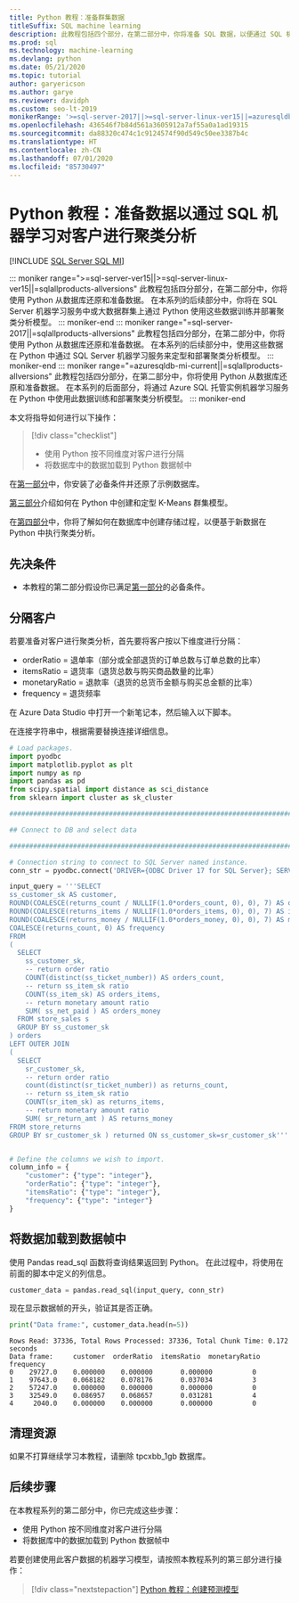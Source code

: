 ```yaml
---
title: Python 教程：准备群集数据
titleSuffix: SQL machine learning
description: 此教程包括四个部分，在第二部分中，你将准备 SQL 数据，以便通过 SQL 机器学习在 Python 中执行聚类分析。
ms.prod: sql
ms.technology: machine-learning
ms.devlang: python
ms.date: 05/21/2020
ms.topic: tutorial
author: garyericson
ms.author: garye
ms.reviewer: davidph
ms.custom: seo-lt-2019
monikerRange: '>=sql-server-2017||>=sql-server-linux-ver15||=azuresqldb-mi-current||=sqlallproducts-allversions'
ms.openlocfilehash: 436546f7b84d561a3605912a7af55a0a1ad19315
ms.sourcegitcommit: da88320c474c1c9124574f90d549c50ee3387b4c
ms.translationtype: HT
ms.contentlocale: zh-CN
ms.lasthandoff: 07/01/2020
ms.locfileid: "85730497"
---
```

# <a name="python-tutorial-prepare-data-to-categorize-customers-with-sql-machine-learning"></a>Python 教程：准备数据以通过 SQL 机器学习对客户进行聚类分析
[!INCLUDE [SQL Server SQL MI](../../includes/applies-to-version/sql-asdbmi.md)]

::: moniker range=">=sql-server-ver15||>=sql-server-linux-ver15||=sqlallproducts-allversions"
此教程包括四分部分，在第二部分中，你将使用 Python 从数据库还原和准备数据。 在本系列的后续部分中，你将在 SQL Server 机器学习服务中或大数据群集上通过 Python 使用这些数据训练并部署聚类分析模型。
::: moniker-end
::: moniker range="=sql-server-2017||=sqlallproducts-allversions"
此教程包括四分部分，在第二部分中，你将使用 Python 从数据库还原和准备数据。 在本系列的后续部分中，使用这些数据在 Python 中通过 SQL Server 机器学习服务来定型和部署聚类分析模型。
::: moniker-end
::: moniker range="=azuresqldb-mi-current||=sqlallproducts-allversions"
此教程包括四分部分，在第二部分中，你将使用 Python 从数据库还原和准备数据。 在本系列的后面部分，将通过 Azure SQL 托管实例机器学习服务在 Python 中使用此数据训练和部署聚类分析模型。
::: moniker-end

本文将指导如何进行以下操作：

> [!div class="checklist"]
> * 使用 Python 按不同维度对客户进行分隔
> * 将数据库中的数据加载到 Python 数据帧中

在[第一部分](python-clustering-model.md)中，你安装了必备条件并还原了示例数据库。

[第三部分](python-clustering-model-build.md)介绍如何在 Python 中创建和定型 K-Means 群集模型。

在[第四部分](python-clustering-model-deploy.md)中，你将了解如何在数据库中创建存储过程，以便基于新数据在 Python 中执行聚类分析。

## <a name="prerequisites"></a>先决条件

* 本教程的第二部分假设你已满足[第一部分](python-clustering-model.md)的必备条件。

## <a name="separate-customers"></a>分隔客户

若要准备对客户进行聚类分析，首先要将客户按以下维度进行分隔：

* orderRatio = 退单率（部分或全部退货的订单总数与订单总数的比率）
* itemsRatio = 退货率（退货总数与购买商品数量的比率）
* monetaryRatio = 退款率（退货的总货币金额与购买总金额的比率）
* frequency = 退货频率

在 Azure Data Studio 中打开一个新笔记本，然后输入以下脚本。

在连接字符串中，根据需要替换连接详细信息。

```python
# Load packages.
import pyodbc
import matplotlib.pyplot as plt
import numpy as np
import pandas as pd
from scipy.spatial import distance as sci_distance
from sklearn import cluster as sk_cluster

################################################################################################

## Connect to DB and select data

################################################################################################

# Connection string to connect to SQL Server named instance.
conn_str = pyodbc.connect('DRIVER={ODBC Driver 17 for SQL Server}; SERVER=<server>; DATABASE=tpcxbb_1gb; UID=<username>; PWD=<password>')

input_query = '''SELECT
ss_customer_sk AS customer,
ROUND(COALESCE(returns_count / NULLIF(1.0*orders_count, 0), 0), 7) AS orderRatio,
ROUND(COALESCE(returns_items / NULLIF(1.0*orders_items, 0), 0), 7) AS itemsRatio,
ROUND(COALESCE(returns_money / NULLIF(1.0*orders_money, 0), 0), 7) AS monetaryRatio,
COALESCE(returns_count, 0) AS frequency
FROM
(
  SELECT
    ss_customer_sk,
    -- return order ratio
    COUNT(distinct(ss_ticket_number)) AS orders_count,
    -- return ss_item_sk ratio
    COUNT(ss_item_sk) AS orders_items,
    -- return monetary amount ratio
    SUM( ss_net_paid ) AS orders_money
  FROM store_sales s
  GROUP BY ss_customer_sk
) orders
LEFT OUTER JOIN
(
  SELECT
    sr_customer_sk,
    -- return order ratio
    count(distinct(sr_ticket_number)) as returns_count,
    -- return ss_item_sk ratio
    COUNT(sr_item_sk) as returns_items,
    -- return monetary amount ratio
    SUM( sr_return_amt ) AS returns_money
FROM store_returns
GROUP BY sr_customer_sk ) returned ON ss_customer_sk=sr_customer_sk'''


# Define the columns we wish to import.
column_info = {
    "customer": {"type": "integer"},
    "orderRatio": {"type": "integer"},
    "itemsRatio": {"type": "integer"},
    "frequency": {"type": "integer"}
}
```

## <a name="load-the-data-into-a-data-frame"></a>将数据加载到数据帧中

使用 Pandas read_sql 函数将查询结果返回到 Python。 在此过程中，将使用在前面的脚本中定义的列信息。

```python
customer_data = pandas.read_sql(input_query, conn_str)
```

现在显示数据帧的开头，验证其是否正确。

```python
print("Data frame:", customer_data.head(n=5))
```

```results
Rows Read: 37336, Total Rows Processed: 37336, Total Chunk Time: 0.172 seconds
Data frame:     customer  orderRatio  itemsRatio  monetaryRatio  frequency
0    29727.0    0.000000    0.000000       0.000000          0
1    97643.0    0.068182    0.078176       0.037034          3
2    57247.0    0.000000    0.000000       0.000000          0
3    32549.0    0.086957    0.068657       0.031281          4
4     2040.0    0.000000    0.000000       0.000000          0
```

## <a name="clean-up-resources"></a>清理资源

如果不打算继续学习本教程，请删除 tpcxbb_1gb 数据库。

## <a name="next-steps"></a>后续步骤

在本教程系列的第二部分中，你已完成这些步骤：

* 使用 Python 按不同维度对客户进行分隔
* 将数据库中的数据加载到 Python 数据帧中

若要创建使用此客户数据的机器学习模型，请按照本教程系列的第三部分进行操作：

> [!div class="nextstepaction"]
> [Python 教程：创建预测模型](python-clustering-model-build.md)
